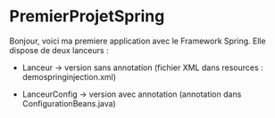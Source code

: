# PremierProjetSpring

Bonjour, voici ma premiere application avec le Framework Spring. Elle dispose de deux lanceurs :

- Lanceur -> version sans annotation (fichier XML  dans resources : demospringinjection.xml)

- LanceurConfig -> version avec annotation (annotation dans ConfigurationBeans.java)
